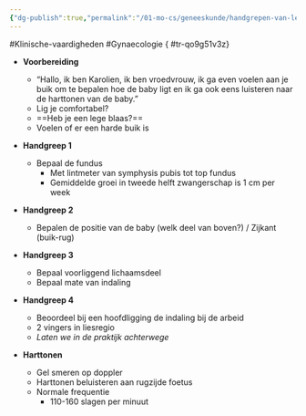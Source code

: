 ```yaml
---
{"dg-publish":true,"permalink":"/01-mo-cs/geneeskunde/handgrepen-van-leopold/","noteIcon":"","created":"2024-11-24T10:56:38.594+01:00","updated":"2024-12-29T13:58:43.973+01:00"}
---
```


#Klinische-vaardigheden #Gynaecologie
{ #tr-qo9g51v3z}



- **Voorbereiding**
	- “Hallo, ik ben Karolien, ik ben vroedvrouw, ik ga even voelen aan je buik om te bepalen hoe de baby ligt en ik ga ook eens luisteren naar de harttonen van de baby.”
	- Lig je comfortabel?
	- ==Heb je een lege blaas?==
	- Voelen of er een harde buik is


- **Handgreep 1**
    - Bepaal de fundus
	    - Met lintmeter van symphysis pubis tot top fundus
	    - Gemiddelde groei in tweede helft zwangerschap is 1 cm per week

- **Handgreep 2**
	- Bepalen de positie van de baby (welk deel van boven?) / Zijkant (buik-rug)

- **Handgreep 3**
    - Bepaal voorliggend lichaamsdeel
    - Bepaal mate van indaling

- **Handgreep 4**
    
    - Beoordeel bij een hoofdligging de indaling bij de arbeid
    - 2 vingers in liesregio
    - *Laten we in de praktijk achterwege*

- **Harttonen**
    - Gel smeren op doppler
    - Harttonen beluisteren aan rugzijde foetus
    - Normale frequentie
	    - 110-160 slagen per minuut